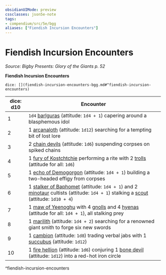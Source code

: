 ```yaml
---
obsidianUIMode: preview
cssclasses: json5e-note
tags:
- compendium/src/5e/bgg
aliases: ["Fiendish Incursion Encounters"]
---
```

# Fiendish Incursion Encounters
*Source: Bigby Presents: Glory of the Giants p. 52* 

**Fiendish Incursion Encounters**

`dice: [](fiendish-incursion-encounters-bgg.md#^fiendish-incursion-encounters)`

| dice: d10 | Encounter |
|-----------|-----------|
| 1 | `1d4` [barlguras](Mechanics/bestiary/fiend/barlgura.md) (attitude: `1d4 + 1`) capering around a blasphemous idol |
| 2 | 1 [arcanaloth](Mechanics/bestiary/fiend/arcanaloth.md) (attitude: `1d12`) searching for a tempting bit of lost lore |
| 3 | 2 [chain devils](Mechanics/bestiary/fiend/chain-devil.md) (attitude: `1d6`) suspending corpses on spiked chains |
| 4 | 1 [fury of Kostchtchie](Mechanics/bestiary/fiend/fury-of-kostchtchie-bgg.md) performing a rite with 2 [trolls](Mechanics/bestiary/giant/troll.md) (attitude for all: `1d6`) |
| 5 | 1 [echo of Demogorgon](Mechanics/bestiary/fiend/echo-of-demogorgon-bgg.md) (attitude: `1d4 + 1`) building a two-headed effigy from corpses |
| 6 | 1 [stalker of Baphomet](Mechanics/bestiary/fiend/stalker-of-baphomet-bgg.md) (attitude: `1d4 + 1`) and 2 [minotaur](Mechanics/bestiary/monstrosity/minotaur.md) cultists (attitude: `1d4 + 1`) stalking a [scout](Mechanics/bestiary/humanoid/scout.md) (attitude: `1d10 + 4`) |
| 7 | 1 [maw of Yeenoghu](Mechanics/bestiary/fiend/maw-of-yeenoghu-bgg.md) with 4 [gnolls](Mechanics/bestiary/humanoid/gnoll.md) and 4 [hyenas](Mechanics/bestiary/beast/hyena.md) (attitude for all: `1d4 + 1`), all stalking prey |
| 8 | 1 [marilith](Mechanics/bestiary/fiend/marilith.md) (attitude: `1d4 + 2`) searching for a renowned giant smith to forge six new swords |
| 9 | 1 [cambion](Mechanics/bestiary/fiend/cambion.md) (attitude: `1d8`) trading verbal jabs with 1 [succubus](Mechanics/bestiary/fiend/succubus.md) (attitude: `1d12`) |
| 10 | 1 [fire hellion](Mechanics/bestiary/fiend/fire-hellion-bgg.md) (attitude: `1d6`) conjuring 1 [bone devil](Mechanics/bestiary/fiend/bone-devil.md) (attitude: `1d12`) into a red-hot iron circle |
^fiendish-incursion-encounters